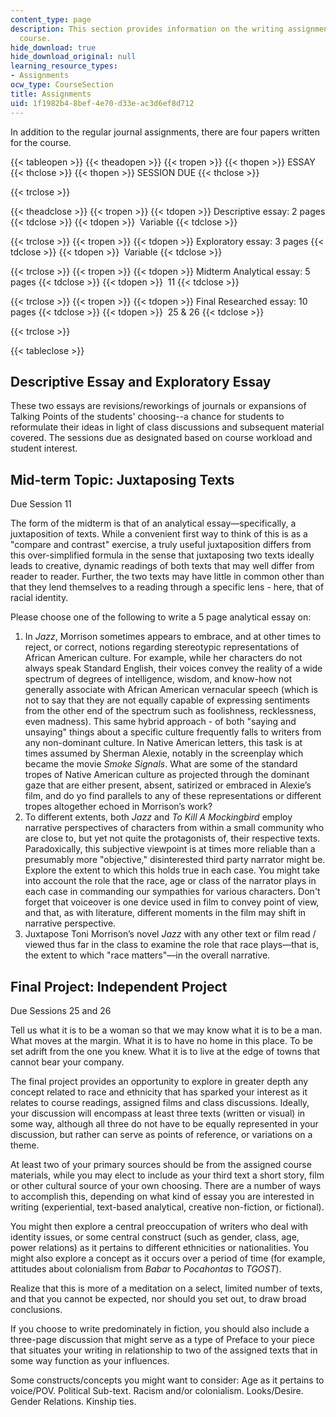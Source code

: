 ```yaml
---
content_type: page
description: This section provides information on the writing assignments for the
  course.
hide_download: true
hide_download_original: null
learning_resource_types:
- Assignments
ocw_type: CourseSection
title: Assignments
uid: 1f1982b4-8bef-4e70-d33e-ac3d6ef8d712
---
```


In addition to the regular journal assignments, there are four papers written for the course.

{{< tableopen >}}
{{< theadopen >}}
{{< tropen >}}
{{< thopen >}}
ESSAY
{{< thclose >}}
{{< thopen >}}
SESSION DUE
{{< thclose >}}

{{< trclose >}}

{{< theadclose >}}
{{< tropen >}}
{{< tdopen >}}
Descriptive essay: 2 pages
{{< tdclose >}}
{{< tdopen >}}
 Variable
{{< tdclose >}}

{{< trclose >}}
{{< tropen >}}
{{< tdopen >}}
Exploratory essay: 3 pages
{{< tdclose >}}
{{< tdopen >}}
 Variable
{{< tdclose >}}

{{< trclose >}}
{{< tropen >}}
{{< tdopen >}}
Midterm Analytical essay: 5 pages
{{< tdclose >}}
{{< tdopen >}}
 11
{{< tdclose >}}

{{< trclose >}}
{{< tropen >}}
{{< tdopen >}}
Final Researched essay: 10 pages
{{< tdclose >}}
{{< tdopen >}}
 25 & 26
{{< tdclose >}}

{{< trclose >}}

{{< tableclose >}}

Descriptive Essay and Exploratory Essay
---------------------------------------

These two essays are revisions/reworkings of journals or expansions of Talking Points of the students' choosing--a chance for students to reformulate their ideas in light of class discussions and subsequent material covered. The sessions due as designated based on course workload and student interest.

Mid-term Topic: Juxtaposing Texts
---------------------------------

Due Session 11

The form of the midterm is that of an analytical essay—specifically, a juxtaposition of texts. While a convenient first way to think of this is as a "compare and contrast" exercise, a truly useful juxtaposition differs from this over-simplified formula in the sense that juxtaposing two texts ideally leads to creative, dynamic readings of both texts that may well differ from reader to reader. Further, the two texts may have little in common other than that they lend themselves to a reading through a specific lens - here, that of racial identity.

Please choose one of the following to write a 5 page analytical essay on:

1.  In _Jazz_, Morrison sometimes appears to embrace, and at other times to reject, or correct, notions regarding stereotypic representations of African American culture. For example, while her characters do not always speak Standard English, their voices convey the reality of a wide spectrum of degrees of intelligence, wisdom, and know-how not generally associate with African American vernacular speech (which is not to say that they are not equally capable of expressing sentiments from the other end of the spectrum such as foolishness, recklessness, even madness). This same hybrid approach - of both "saying and unsaying" things about a specific culture frequently falls to writers from any non-dominant culture. In Native American letters, this task is at times assumed by Sherman Alexie, notably in the screenplay which became the movie _Smoke Signals_. What are some of the standard tropes of Native American culture as projected through the dominant gaze that are either present, absent, satirized or embraced in Alexie’s film, and do yo find parallels to any of these representations or different tropes altogether echoed in Morrison’s work?
2.  To different extents, both _Jazz_ and _To Kill A Mockingbird_ employ narrative perspectives of characters from within a small community who are close to, but yet not quite the protagonists of, their respective texts. Paradoxically, this subjective viewpoint is at times more reliable than a presumably more "objective," disinterested third party narrator might be. Explore the extent to which this holds true in each case. You might take into account the role that the race, age or class of the narrator plays in each case in commanding our sympathies for various characters. Don't forget that voiceover is one device used in film to convey point of view, and that, as with literature, different moments in the film may shift in narrative perspective.
3.  Juxtapose Toni Morrison’s novel _Jazz_ with any other text or film read / viewed thus far in the class to examine the role that race plays—that is, the extent to which "race matters"—in the overall narrative.

Final Project: Independent Project
----------------------------------

Due Sessions 25 and 26

Tell us what it is to be a woman so that we may know what it is to be a man. What moves at the margin. What it is to have no home in this place. To be set adrift from the one you knew. What it is to live at the edge of towns that cannot bear your company.

The final project provides an opportunity to explore in greater depth any concept related to race and ethnicity that has sparked your interest as it relates to course readings, assigned films and class discussions. Ideally, your discussion will encompass at least three texts (written or visual) in some way, although all three do not have to be equally represented in your discussion, but rather can serve as points of reference, or variations on a theme.

At least two of your primary sources should be from the assigned course materials, while you may elect to include as your third text a short story, film or other cultural source of your own choosing. There are a number of ways to accomplish this, depending on what kind of essay you are interested in writing (experiential, text-based analytical, creative non-fiction, or fictional).

You might then explore a central preoccupation of writers who deal with identity issues, or some central construct (such as gender, class, age, power relations) as it pertains to different ethnicities or nationalities. You might also explore a concept as it occurs over a period of time (for example, attitudes about colonialism from _Babar_ to _Pocahontas_ to _TGOST_).

Realize that this is more of a meditation on a select, limited number of texts, and that you cannot be expected, nor should you set out, to draw broad conclusions.

If you choose to write predominately in fiction, you should also include a three-page discussion that might serve as a type of Preface to your piece that situates your writing in relationship to two of the assigned texts that in some way function as your influences.

Some constructs/concepts you might want to consider: Age as it pertains to voice/POV. Political Sub-text. Racism and/or colonialism. Looks/Desire. Gender Relations. Kinship ties.